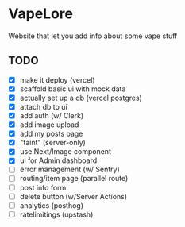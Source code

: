 # VapeLore

Website that let you add info about some vape stuff

## TODO

- [x] make it deploy (vercel)
- [x] scaffold basic ui with mock data
- [x] actually set up a db (vercel postgres)
- [x] attach db to ui
- [x] add auth (w/ Clerk)
- [x] add image upload
- [x] add my posts page
- [x] "taint" (server-only)
- [x] use Next/Image component
- [x] ui for Admin dashboard
- [ ] error management (w/ Sentry)
- [ ] routing/item page (parallel route)
- [ ] post info form
- [ ] delete button (w/Server Actions)
- [ ] analytics (posthog)
- [ ] ratelimitings (upstash)
